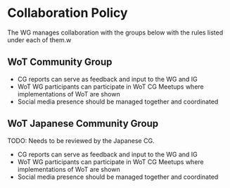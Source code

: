# Collaboration Policy

The WG manages collaboration with the groups below with the rules listed under each of them.w 

## WoT Community Group

-  CG reports can serve as feedback and input to the WG and IG
-  WoT WG participants can participate in WoT CG Meetups where implementations of WoT are shown
-  Social media presence should be managed together and coordinated

## WoT Japanese Community Group

TODO: Needs to be reviewed by the Japanese CG.

-  CG reports can serve as feedback and input to the WG and IG
-  WoT WG participants can participate in WoT CG Meetups where implementations of WoT are shown
-  Social media presence should be managed together and coordinated